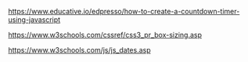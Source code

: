 https://www.educative.io/edpresso/how-to-create-a-countdown-timer-using-javascript

https://www.w3schools.com/cssref/css3_pr_box-sizing.asp

https://www.w3schools.com/js/js_dates.asp
